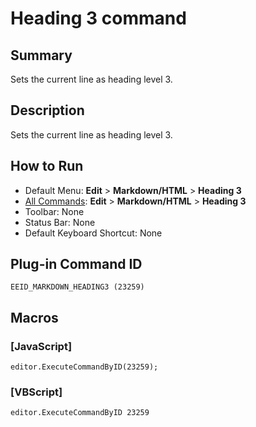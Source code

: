 # Heading 3 command

## Summary

Sets the current line as heading level 3.

## Description

Sets the current line as heading level 3.

## How to Run

- Default Menu: **Edit** \> **Markdown/HTML** \> **Heading 3**
- [All Commands](../tools/all_commands): **Edit** \> **Markdown/HTML** \> **Heading 3**
- Toolbar: None
- Status Bar: None
- Default Keyboard Shortcut: None

## Plug-in Command ID

```
EEID_MARKDOWN_HEADING3 (23259)```

## Macros

### \[JavaScript\]

```
editor.ExecuteCommandByID(23259);
```

### \[VBScript\]

```
editor.ExecuteCommandByID 23259
```
